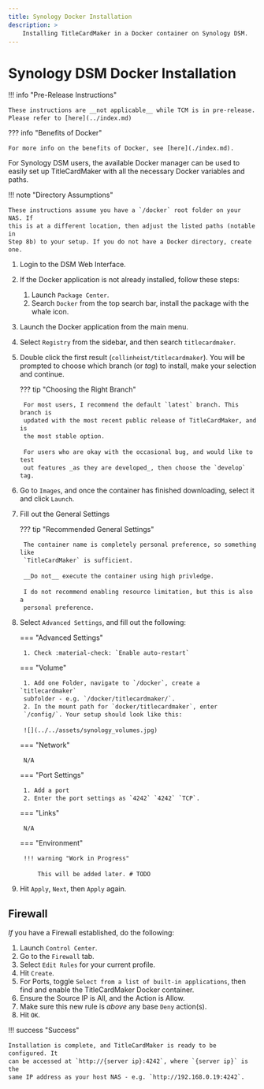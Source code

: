 ```yaml
---
title: Synology Docker Installation
description: >
    Installing TitleCardMaker in a Docker container on Synology DSM.
---
```


# Synology DSM Docker Installation

!!! info "Pre-Release Instructions"

    These instructions are __not applicable__ while TCM is in pre-release.
    Please refer to [here](../index.md)

??? info "Benefits of Docker"

    For more info on the benefits of Docker, see [here](./index.md).

For Synology DSM users, the available Docker manager can be used to
easily set up TitleCardMaker with all the necessary Docker variables and
paths.

!!! note "Directory Assumptions"

    These instructions assume you have a `/docker` root folder on your NAS. If
    this is at a different location, then adjust the listed paths (notable in
    Step 8b) to your setup. If you do not have a Docker directory, create one.

1. Login to the DSM Web Interface.
2. If the Docker application is not already installed, follow these steps:

    1. Launch `Package Center`.
    2. Search `Docker` from the top search bar, install the package with
    the whale icon.

3. Launch the Docker application from the main menu.
4. Select `Registry` from the sidebar, and then search `titlecardmaker`.
5. Double click the first result (`collinheist/titlecardmaker`). You will be
prompted to choose which branch (or _tag_) to install, make your selection and
continue.

    ??? tip "Choosing the Right Branch"

        For most users, I recommend the default `latest` branch. This branch is
        updated with the most recent public release of TitleCardMaker, and is
        the most stable option.

        For users who are okay with the occasional bug, and would like to test
        out features _as they are developed_, then choose the `develop` tag.

6. Go to `Images`, and once the container has finished downloading,
select it and click `Launch`.
7. Fill out the General Settings

    ??? tip "Recommended General Settings"

        The container name is completely personal preference, so something like
        `TitleCardMaker` is sufficient.

        __Do not__ execute the container using high privledge.

        I do not recommend enabling resource limitation, but this is also a
        personal preference.

8. Select `Advanced Settings`, and fill out the following:

    === "Advanced Settings"

        1. Check :material-check: `Enable auto-restart`

    === "Volume"
    
        1. Add one Folder, navigate to `/docker`, create a `titlecardmaker`
        subfolder - e.g. `/docker/titlecardmaker/`.
        2. In the mount path for `docker/titlecardmaker`, enter
        `/config/`. Your setup should look like this:

        ![](../../assets/synology_volumes.jpg)

    === "Network"

        N/A

    === "Port Settings"

        1. Add a port
        2. Enter the port settings as `4242` `4242` `TCP`.

    === "Links"

        N/A

    === "Environment"

        !!! warning "Work in Progress"

            This will be added later. # TODO

9. Hit `Apply`, `Next`, then `Apply` again.

## Firewall

_If_ you have a Firewall established, do the following:

1. Launch `Control Center`.
2. Go to the `Firewall` tab.
3. Select `Edit Rules` for your current profile.
4. Hit `Create`.
5. For Ports, toggle `Select from a list of built-in applications`, then
find and enable the TitleCardMaker Docker container.
6. Ensure the Source IP is All, and the Action is Allow.
7. Make sure this new rule is _above_ any base `Deny` action(s).
8. Hit `OK`.

!!! success "Success"

    Installation is complete, and TitleCardMaker is ready to be configured. It
    can be accessed at `http://{server ip}:4242`, where `{server ip}` is the
    same IP address as your host NAS - e.g. `http://192.168.0.19:4242`.
